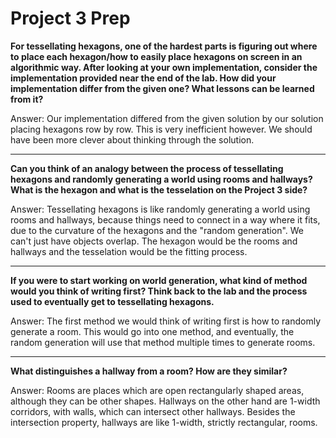 # Project 3 Prep

**For tessellating hexagons, one of the hardest parts is figuring out where to place each hexagon/how to easily place hexagons on screen in an algorithmic way.
After looking at your own implementation, consider the implementation provided near the end of the lab.
How did your implementation differ from the given one? What lessons can be learned from it?**

Answer: Our implementation differed from the given solution by our solution placing hexagons row by row. This
is very inefficient however. We should have been more clever about thinking through the solution.

-----

**Can you think of an analogy between the process of tessellating hexagons and randomly generating a world using rooms and hallways?
What is the hexagon and what is the tesselation on the Project 3 side?**

Answer: Tessellating hexagons is like randomly generating a world using rooms and hallways, because things need to connect in a way
where it fits, due to the curvature of the hexagons and the "random generation". We can't just have objects overlap. The hexagon
would be the rooms and hallways and the tesselation would be the fitting process. 

-----
**If you were to start working on world generation, what kind of method would you think of writing first? 
Think back to the lab and the process used to eventually get to tessellating hexagons.**

Answer: The first method we would think of writing first is how to randomly generate a room. This would go into one method,
and eventually, the random generation will use that method multiple times to generate rooms.

-----
**What distinguishes a hallway from a room? How are they similar?**

Answer: Rooms are places which are open rectangularly shaped areas, although they can be other shapes. Hallways on the other hand
are 1-width corridors, with walls, which can intersect other hallways. Besides the intersection property, hallways are like
1-width, strictly rectangular, rooms.
